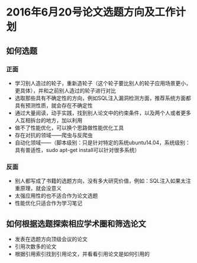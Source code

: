 #  2016年6月20号论文选题方向及工作计划

##  如何选题
### 正面
* 学习别人造过的轮子，重新造轮子（这个轮子要比别人的轮子应用场景更小，更具体），并和之前别人造过的轮子进行对比
* 选取那些具有不确定性的方向，例如SQL注入漏洞检测方面，推荐系统方面都具有预测性质，就会存在不确定性
* 通过大量阅读，动手实践，找到别人论文中的约束条件，以及两个人或者更多人互相拆台的地方，加以利用
* 做不了性能优化，可以换个思路做性能优化工具
* 存在对抗的领域——爬虫与反爬虫
* 自动化领域——（脚本级别：只是针对特定的系统ubuntu14.04，系统级别：具有普适性，sudo apt-get install可以针对很多系统）

### 反面
* 别人都写成了书籍的选题方向，没有多大研究价值，例如：SQL注入如果太注重原理，就会没意义
* 太强应用性的也不适合作为论文选题
* 性能优化只适合作为学习笔记

## 如何根据选题探索相应学术圈和筛选论文
* 发表在选题方向顶级会议的论文
* 引用次数多的论文
* 根据引用索引找到引用论文，并看看引用论文是如何引用的



